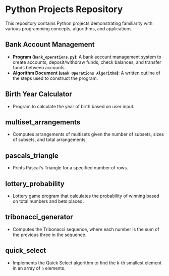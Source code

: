 # Python Projects Repository

This repository contains Python projects demonstrating familiarity with various programming concepts, algorithms, and applications.

## **Bank Account Management**
- **Program (`bank_operations.py`)**: A bank account management system to create accounts, deposit/withdraw funds, check balances, and transfer funds between accounts.
- **Algorithm Document (`Bank Operations Algorithm`)**: A written outline of the steps used to construct the program.

## **Birth Year Calculator**
- Program to calculate the year of birth based on user input.

## **multiset_arrangements**
- Computes arrangements of multisets given the number of subsets, sizes of subsets, and total arrangements.

## **pascals_triangle**
- Prints Pascal's Triangle for a specified number of rows.

## **lottery_probability**
- Lottery game program that calculates the probability of winning based on total numbers and bets placed.

## **tribonacci_generator**
- Computes the Tribonacci sequence, where each number is the sum of the previous three in the sequence.

## **quick_select**
- Implements the Quick Select algorithm to find the k-th smallest element in an array of `n` elements.

